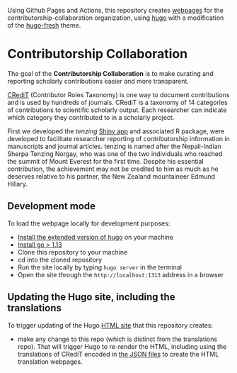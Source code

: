 Using Github Pages and Actions, this repository creates  [webpages](https://contributorshipcollaboration.github.io/) for the contributorship-collaboration organization, using [hugo](https://gohugo.io/) with a modification of the [hugo-fresh](https://github.com/StefMa/hugo-fresh) theme.

# Contributorship Collaboration

The goal of the __Contributorship Collaboration__ is to make curating and reporting scholarly contributions easier and more transparent.

[CRediT](http://credit.niso.org/) (Contributor Roles Taxonomy) is one way to document contributions and is used by hundreds of journals. CRediT is a
taxonomy of 14 categories of contributions to scientific scholarly output. Each researcher can indicate which category they contributed to
in a scholarly project.

First we developed the *tenzing* [Shiny app](tenzing.club) and associated R package, were developed to facilitate researcher reporting of contributorship information in manuscripts and journal articles. tenzing is named after the Nepali-Indian Sherpa Tenzing Norgay, who was one of the two individuals who reached the summit of Mount Everest for the first time. Despite his essential contribution, the achievement may not be credited to him as much as he deserves relative to his partner, the New Zealand mountaineer Edmund Hillary.

## Development mode

To load the webpage locally for development purposes:

* [Install the extended version of hugo](https://gohugo.io/installation/) on your machine
* [Install go > 1.13](https://go.dev/dl/)
* Clone this repository to your machine
* cd into the cloned repository
* Run the site locally by typing `hugo server` in the terminal
* Open the site through the `http://localhost:1313` address in a browser

## Updating the Hugo site, including the translations 

To trigger updating of the Hugo [HTML site](https://contributorshipcollaboration.github.io/) that this repository creates:
  * make any change  to this repo (which is distinct from the translations repo). That will trigger Hugo to re-render the HTML, including using the  translations of CRediT encoded in [the JSON files](https://github.com/contributorshipcollaboration/credit-translation/tree/main/translations) to create the HTML translation webpages.
